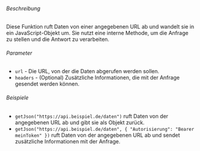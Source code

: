 ###### Beschreibung
Diese Funktion ruft Daten von einer angegebenen URL ab und wandelt sie in ein JavaScript-Objekt um. Sie nutzt eine interne Methode, um die Anfrage zu stellen und die Antwort zu verarbeiten.

###### Parameter
* `url` - Die URL, von der die Daten abgerufen werden sollen.
* `headers` - (Optional) Zusätzliche Informationen, die mit der Anfrage gesendet werden können.

###### Beispiele
* `getJson("https://api.beispiel.de/daten")` ruft Daten von der angegebenen URL ab und gibt sie als Objekt zurück.
* `getJson("https://api.beispiel.de/daten", { "Autorisierung": "Bearer meinToken" })` ruft Daten von der angegebenen URL ab und sendet zusätzliche Informationen mit der Anfrage.
